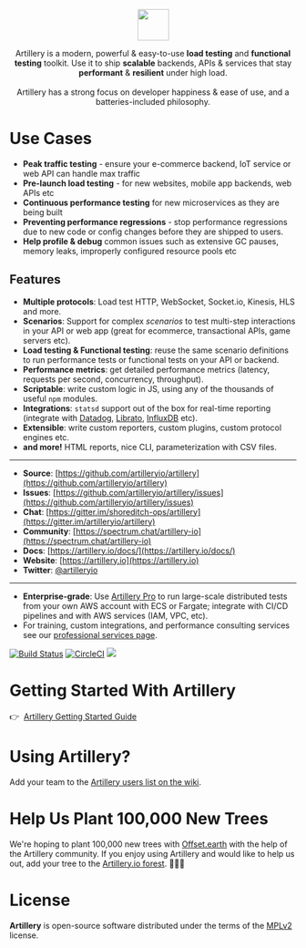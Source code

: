 <p align="center">
<a href="https://artillery.io"><img src="https://artillery.io/img/flag.png" height="55" /></a>
</p>
<p align="center">
  Artillery is a modern, powerful & easy-to-use <strong>load testing</strong> and <strong>functional testing</strong> toolkit. Use it to ship <strong>scalable</strong> backends, APIs & services that stay <strong>performant</strong> & <strong>resilient</strong> under high load.<br /><br />
  Artillery has a strong focus on developer happiness &amp; ease of use, and a batteries-included philosophy.
</p>

# Use Cases

- **Peak traffic testing** - ensure your e-commerce backend, IoT service or web API can handle max traffic
- **Pre-launch load testing** - for new websites, mobile app backends, web APIs etc
- **Continuous performance testing** for new microservices as they are being built
- **Preventing performance regressions** - stop performance regressions due to new code or config changes before they are shipped to users.
- **Help profile & debug** common issues such as extensive GC pauses, memory leaks, improperly configured resource pools etc

## Features

- **Multiple protocols**:  Load test HTTP, WebSocket, Socket.io, Kinesis, HLS and more.
- **Scenarios**: Support for complex *scenarios* to test multi-step interactions in your API or web app (great for ecommerce, transactional APIs, game servers etc).
- **Load testing & Functional testing**: reuse the same scenario definitions to run performance tests or functional tests on your API or backend.
- **Performance metrics**: get detailed performance metrics (latency, requests per second, concurrency, throughput).
- **Scriptable**: write custom logic in JS, using any of the thousands of useful `npm` modules.
- **Integrations**: `statsd` support out of the box for real-time reporting (integrate with [Datadog](http://docs.datadoghq.com/guides/dogstatsd/), [Librato](https://www.librato.com/docs/kb/collect/collection_agents/stastd.html), [InfluxDB](https://influxdata.com/blog/getting-started-with-sending-statsd-metrics-to-telegraf-influxdb/) etc).
- **Extensible**: write custom reporters, custom plugins, custom protocol engines etc.
- **and more!** HTML reports, nice CLI, parameterization with CSV files.

---

- **Source**: [https://github.com/artilleryio/artillery](https://github.com/artilleryio/artillery)
- **Issues**: [https://github.com/artilleryio/artillery/issues](https://github.com/artilleryio/artillery/issues)
- **Chat**: [https://gitter.im/shoreditch-ops/artillery](https://gitter.im/artilleryio/artillery)
- **Community**: [https://spectrum.chat/artillery-io](https://spectrum.chat/artillery-io)
- **Docs**: [https://artillery.io/docs/](https://artillery.io/docs/)
- **Website**: [https://artillery.io](https://artillery.io)
- **Twitter**: [@artilleryio](https://twitter.com/artilleryio)

---

- **Enterprise-grade**: Use [Artillery Pro](https://artillery.io/pro/) to run large-scale distributed tests from your own AWS account with ECS or Fargate; integrate with CI/CD pipelines and with AWS services (IAM, VPC, etc).
- For training, custom integrations, and performance consulting services see our [professional services page](https://artillery.io/services-support.html).

[![Build Status](https://travis-ci.org/artilleryio/artillery.svg?branch=master)](https://travis-ci.org/artilleryio/artillery) [![CircleCI](https://circleci.com/gh/artilleryio/artillery.svg?style=svg)](https://circleci.com/gh/artilleryio/artillery)
<a href="https://spectrum.chat/artillery-io"><img src="https://withspectrum.github.io/badge/badge.svg"></a>


# Getting Started With Artillery

👉&nbsp;&nbsp;[Artillery Getting Started Guide](https://artillery.io/docs/getting-started/)

# Using Artillery?

Add your team to the [Artillery users list on the wiki](https://github.com/shoreditch-ops/artillery/wiki/Companies-using-Artillery).

# Help Us Plant 100,000 New Trees

We're hoping to plant 100,000 new trees with [Offset.earth](https://offset.earth) with the help of the Artillery community. If you enjoy using Artillery and would like to help us out, add your tree to the [Artillery.io forest](https://offset.earth/artilleryio). 🌲🌳🌴

# License

**Artillery** is open-source software distributed under the terms of the [MPLv2](https://www.mozilla.org/en-US/MPL/2.0/) license.
